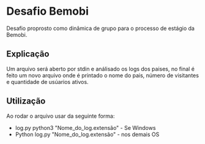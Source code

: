 # Desafio Bemobi

Desafio proprosto como dinâmica de grupo para o processo de estágio da Bemobi.


## Explicação

Um arquivo será aberto por stdin e análisado os logs dos paises, no final é feito um novo arquivo onde é printado o nome do pais, número de visitantes e quantidade de usúarios ativos.

## Utilização

Ao rodar o arquivo usar da seguinte forma:
* log.py python3 "Nome_do_log.extensão"   - Se Windows
* Python log.py "Nome_do_log.extensão"    - nos demais OS
